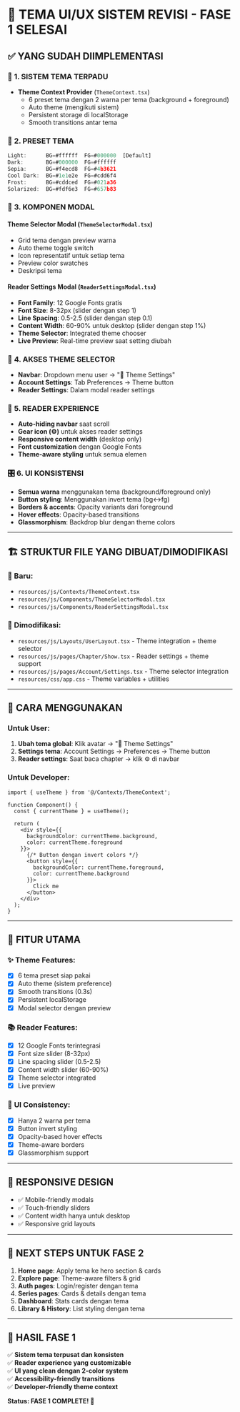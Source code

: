 # 🎨 **TEMA UI/UX SISTEM REVISI - FASE 1 SELESAI**

## ✅ **YANG SUDAH DIIMPLEMENTASI**

### 🎯 **1. SISTEM TEMA TERPADU**
- **Theme Context Provider** (`ThemeContext.tsx`)
  - 6 preset tema dengan 2 warna per tema (background + foreground)
  - Auto theme (mengikuti sistem)
  - Persistent storage di localStorage
  - Smooth transitions antar tema

### 🎨 **2. PRESET TEMA**
```typescript
Light:      BG=#ffffff  FG=#000000  [Default]
Dark:       BG=#000000  FG=#ffffff
Sepia:      BG=#f4ecd8  FG=#4b3621
Cool Dark:  BG=#1e1e2e  FG=#cdd6f4
Frost:      BG=#cddced  FG=#021a36
Solarized:  BG=#fdf6e3  FG=#657b83
```

### 🔧 **3. KOMPONEN MODAL**

#### **Theme Selector Modal** (`ThemeSelectorModal.tsx`)
- Grid tema dengan preview warna
- Auto theme toggle switch
- Icon representatif untuk setiap tema
- Preview color swatches
- Deskripsi tema

#### **Reader Settings Modal** (`ReaderSettingsModal.tsx`)
- **Font Family**: 12 Google Fonts gratis
- **Font Size**: 8-32px (slider dengan step 1)
- **Line Spacing**: 0.5-2.5 (slider dengan step 0.1)
- **Content Width**: 60-90% untuk desktop (slider dengan step 1%)
- **Theme Selector**: Integrated theme chooser
- **Live Preview**: Real-time preview saat setting diubah

### 🧭 **4. AKSES THEME SELECTOR**
- **Navbar**: Dropdown menu user → "🎨 Theme Settings"
- **Account Settings**: Tab Preferences → Theme button
- **Reader Settings**: Dalam modal reader settings

### 📖 **5. READER EXPERIENCE**
- **Auto-hiding navbar** saat scroll
- **Gear icon (⚙️)** untuk akses reader settings
- **Responsive content width** (desktop only)
- **Font customization** dengan Google Fonts
- **Theme-aware styling** untuk semua elemen

### 🎛️ **6. UI KONSISTENSI**
- **Semua warna** menggunakan tema (background/foreground only)
- **Button styling**: Menggunakan invert tema (bg↔fg)
- **Borders & accents**: Opacity variants dari foreground
- **Hover effects**: Opacity-based transitions
- **Glassmorphism**: Backdrop blur dengan theme colors

---

## 🏗️ **STRUKTUR FILE YANG DIBUAT/DIMODIFIKASI**

### **📁 Baru:**
- `resources/js/Contexts/ThemeContext.tsx`
- `resources/js/Components/ThemeSelectorModal.tsx`  
- `resources/js/Components/ReaderSettingsModal.tsx`

### **🔄 Dimodifikasi:**
- `resources/js/Layouts/UserLayout.tsx` - Theme integration + theme selector
- `resources/js/pages/Chapter/Show.tsx` - Reader settings + theme support  
- `resources/js/pages/Account/Settings.tsx` - Theme selector integration
- `resources/css/app.css` - Theme variables + utilities

---

## 🚀 **CARA MENGGUNAKAN**

### **Untuk User:**
1. **Ubah tema global**: Klik avatar → "🎨 Theme Settings"
2. **Settings tema**: Account Settings → Preferences → Theme button
3. **Reader settings**: Saat baca chapter → klik ⚙️ di navbar

### **Untuk Developer:**
```tsx
import { useTheme } from '@/Contexts/ThemeContext';

function Component() {
  const { currentTheme } = useTheme();
  
  return (
    <div style={{ 
      backgroundColor: currentTheme.background,
      color: currentTheme.foreground 
    }}>
      {/* Button dengan invert colors */}
      <button style={{
        backgroundColor: currentTheme.foreground,
        color: currentTheme.background
      }}>
        Click me
      </button>
    </div>
  );
}
```

---

## 🎯 **FITUR UTAMA**

### ✨ **Theme Features:**
- [x] 6 tema preset siap pakai
- [x] Auto theme (sistem preference)  
- [x] Smooth transitions (0.3s)
- [x] Persistent localStorage
- [x] Modal selector dengan preview

### 📚 **Reader Features:**
- [x] 12 Google Fonts terintegrasi
- [x] Font size slider (8-32px)
- [x] Line spacing slider (0.5-2.5)
- [x] Content width slider (60-90%)
- [x] Theme selector integrated
- [x] Live preview

### 🎨 **UI Consistency:**
- [x] Hanya 2 warna per tema
- [x] Button invert styling
- [x] Opacity-based hover effects
- [x] Theme-aware borders
- [x] Glassmorphism support

---

## 📱 **RESPONSIVE DESIGN**
- ✅ Mobile-friendly modals
- ✅ Touch-friendly sliders  
- ✅ Content width hanya untuk desktop
- ✅ Responsive grid layouts

---

## 🔄 **NEXT STEPS UNTUK FASE 2**
1. **Home page**: Apply tema ke hero section & cards
2. **Explore page**: Theme-aware filters & grid
3. **Auth pages**: Login/register dengan tema
4. **Series pages**: Cards & details dengan tema
5. **Dashboard**: Stats cards dengan tema
6. **Library & History**: List styling dengan tema

---

## 🎉 **HASIL FASE 1**
✅ **Sistem tema terpusat dan konsisten**  
✅ **Reader experience yang customizable**  
✅ **UI yang clean dengan 2-color system**  
✅ **Accessibility-friendly transitions**  
✅ **Developer-friendly theme context**

**Status: FASE 1 COMPLETE! 🚀**
